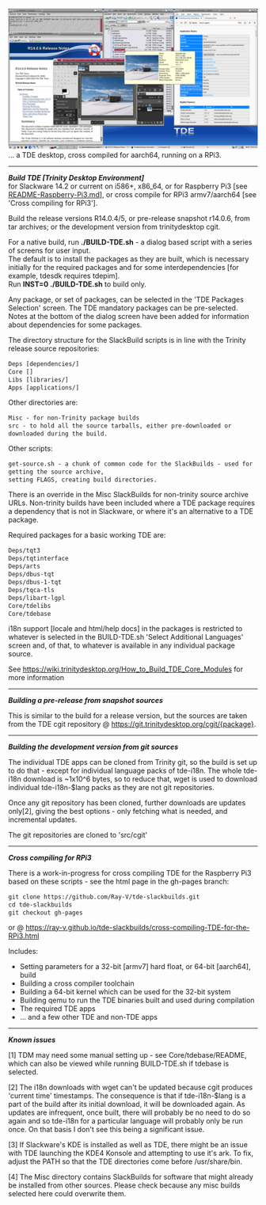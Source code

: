 [<img src="TDE-aarch64-gui.png">](TDE-aarch64-gui.png)
... a TDE desktop, cross compiled for aarch64, running on a RPi3.

---
***Build TDE [Trinity Desktop Environment]***  
for Slackware 14.2 or current on i586+, x86_64, or for Raspberry Pi3 [see [README-Raspberry-Pi3.md](./README-Raspberry-Pi3.md)], or cross compile for RPi3 armv7/aarch64 [see 'Cross compiling for RPi3'].

Build the release versions R14.0.4/5, or pre-release snapshot r14.0.6, from tar archives; or the development version from trinitydesktop cgit.

For a native build, run **./BUILD-TDE.sh** - a dialog based script with a series of screens for user input.  
The default is to install the packages as they are built, which is necessary initially for the required packages and for some interdependencies [for example, tdesdk requires tdepim].  
Run **INST=0 ./BUILD-TDE.sh** to build only.

Any package, or set of packages, can be selected in the 'TDE Packages Selection' screen.
The TDE mandatory packages can be pre-selected.
Notes at the bottom of the dialog screen have been added for information about dependencies for some packages.

The directory structure for the SlackBuild scripts is in line with the Trinity release source repositories:  
```
Deps [dependencies/]
Core []
Libs [libraries/]
Apps [applications/]
```
Other directories are:  
```
Misc - for non-Trinity package builds
src - to hold all the source tarballs, either pre-downloaded or downloaded during the build.
```
Other scripts:  
```
get-source.sh - a chunk of common code for the SlackBuilds - used for getting the source archive,  
setting FLAGS, creating build directories.
```
There is an override in the Misc SlackBuilds for non-trinity source archive URLs. Non-trinity builds have been included where a TDE package requires a dependency that is not in Slackware, or where it's an alternative to a TDE package.

Required packages for a basic working TDE are:  
```
Deps/tqt3
Deps/tqtinterface
Deps/arts
Deps/dbus-tqt
Deps/dbus-1-tqt
Deps/tqca-tls
Deps/libart-lgpl
Core/tdelibs
Core/tdebase
```
i18n support [locale and html/help docs] in the packages is restricted to whatever is selected in the BUILD-TDE.sh 'Select Additional Languages' screen and, of that, to whatever is available in any individual package source.

See https://wiki.trinitydesktop.org/How_to_Build_TDE_Core_Modules for more information

---

***Building a pre-release from snapshot sources***

This is similar to the build for a release version, but the sources are taken from the TDE cgit repository @ https://git.trinitydesktop.org/cgit/{package}.

---

***Building the development version from git sources***

The individual TDE apps can be cloned from Trinity git, so the build is set up to do that - except for individual language packs of tde-i18n. The whole tde-i18n download is ~1x10^6 bytes, so to reduce that, wget is used to download individual tde-i18n-$lang packs as they are not git repositories.

Once any git repository has been cloned, further downloads are updates only[2], giving the best options - only fetching what is needed, and incremental updates.

The git repositories are cloned to 'src/cgit'

---

***Cross compiling for RPi3***

There is a work-in-progress for cross compiling TDE for the Raspberry Pi3 based on these scripts - see the html page in the gh-pages branch:
```
git clone https://github.com/Ray-V/tde-slackbuilds.git  
cd tde-slackbuilds  
git checkout gh-pages
```

or @ https://ray-v.github.io/tde-slackbuilds/cross-compiling-TDE-for-the-RPi3.html

Includes:
* Setting parameters for a 32-bit [armv7] hard float, or 64-bit [aarch64], build
* Building a cross compiler toolchain
* Building a 64-bit kernel which can be used for the 32-bit system
* Building qemu to run the TDE binaries built and used during compilation
* The required TDE apps
* ... and a few other TDE and non-TDE apps

---

***Known issues***

[1] TDM may need some manual setting up - see Core/tdebase/README, which can also be viewed while running BUILD-TDE.sh if tdebase is selected.

[2] The i18n downloads with wget can't be updated because cgit produces 'current time' timestamps. The consequence is that if tde-i18n-$lang is a part of the build after its initial download, it will be downloaded again. As updates are infrequent, once built, there will probably be no need to do so again and so tde-i18n for a particular language will probably only be run once. On that basis I don't see this being a significant issue.

[3] If Slackware's KDE is installed as well as TDE, there might be an issue with TDE launching the KDE4 Konsole and attempting to use it's ark. To fix, adjust the PATH so that the TDE directories come before /usr/share/bin.

[4] The Misc directory contains SlackBuilds for software that might already be installed from other sources. Please check because any misc builds selected here could overwrite them.
